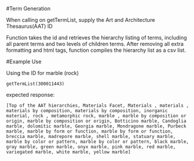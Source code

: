 #Term Generation

When calling on getTermList, supply the Art and Architecture Thesaurus(AAT) ID

Function takes the id and retrieves the hierarchy listing of terms, including all parent terms and two levels of children terms. After removing all extra formatting and html tags, function compiles the hierarchy list as a csv list.

#Example Use


Using the ID for marble (rock)

`getTermList(300011443)`

expected response:

`[Top of the AAT hierarchies, Materials Facet, Materials , materials , materials by composition, materials by composition, inorganic material, rock , metamorphic rock, marble , marble by composition or origin, marble by composition or origin, Botticino marble, Candoglia marble, dolomitic marble, Georgia marble, Mondragone marble, Purbeck marble, marble by form or function, marble by form or function, breccia marble, madrepore marble, shell marble, statuary marble, marble by color or pattern, marble by color or pattern, black marble, gray marble, green marble, onyx marble, pink marble, red marble, variegated marble, white marble, yellow marble]`
